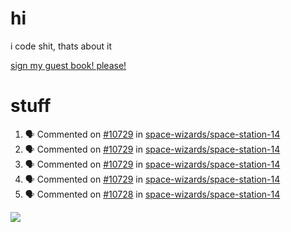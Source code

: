 # hi
i code shit, thats about it

[sign my guest book! please!](https://github.com/Just-a-Unity-Dev/Just-a-Unity-Dev/issues/new?&body=Sign%20my%20guest%20book%20by%20placing%20your%20name%20in%20the%20title,%20how%27d%20you%20get%20to%20this%20page%20and%20why?%20Don%27t%20forget%20you%20have%20an%20entire%20notebook%20in%20your%20hands!)


# stuff
<!--START_SECTION:activity-->
1. 🗣 Commented on [#10729](https://github.com/space-wizards/space-station-14/issues/10729) in [space-wizards/space-station-14](https://github.com/space-wizards/space-station-14)
2. 🗣 Commented on [#10729](https://github.com/space-wizards/space-station-14/issues/10729) in [space-wizards/space-station-14](https://github.com/space-wizards/space-station-14)
3. 🗣 Commented on [#10729](https://github.com/space-wizards/space-station-14/issues/10729) in [space-wizards/space-station-14](https://github.com/space-wizards/space-station-14)
4. 🗣 Commented on [#10729](https://github.com/space-wizards/space-station-14/issues/10729) in [space-wizards/space-station-14](https://github.com/space-wizards/space-station-14)
5. 🗣 Commented on [#10728](https://github.com/space-wizards/space-station-14/issues/10728) in [space-wizards/space-station-14](https://github.com/space-wizards/space-station-14)
<!--END_SECTION:activity-->

![](https://github-profile-summary-cards.vercel.app/api/cards/profile-details?username=Just-a-Unity-Dev&theme=solarized_dark)
